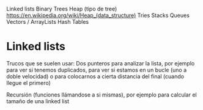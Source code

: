 Linked lists
Binary Trees
Heap (tipo de tree) https://en.wikipedia.org/wiki/Heap_(data_structure)
Tries
Stacks
Queues
Vectors / ArrayLists
Hash Tables


# Linked lists
Trucos que se suelen usar:
Dos punteros para analizar la lista, por ejemplo para ver si tenemos duplicados, para ver si estamos en un bucle (uno a doble velocidad) o para colocarnos a cierta distancia del final (cuando llegue el primero)

Recursión (funciones llámandose a si mismas), por ejemplo para calcular el tamaño de una linked list
